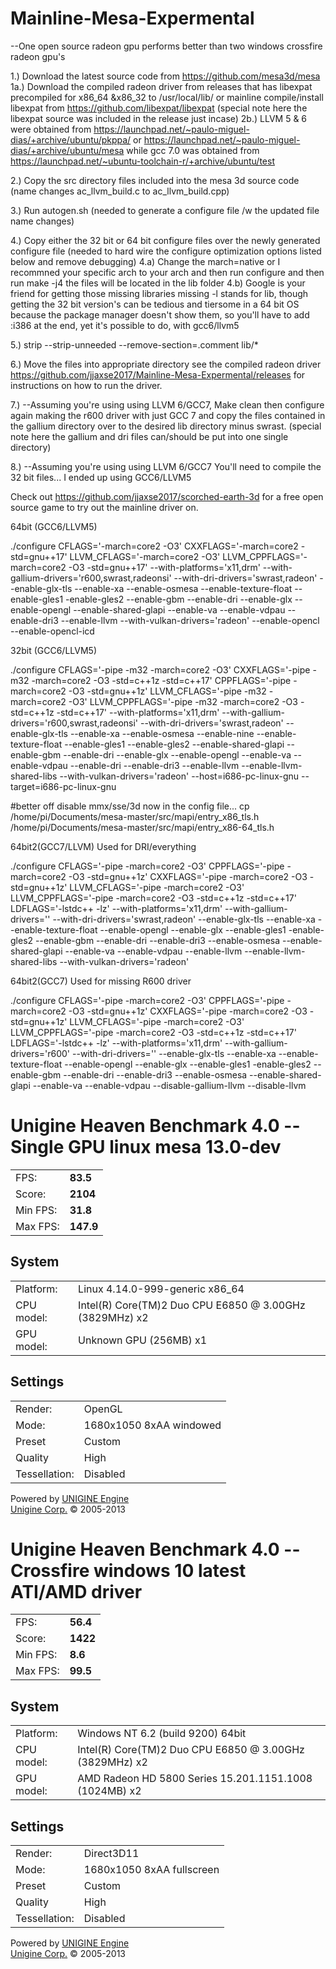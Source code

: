 # Mainline-Mesa-Expermental

--One open source radeon gpu performs better than two windows crossfire radeon gpu's

1.) Download the latest source code from https://github.com/mesa3d/mesa
1a.) Download the compiled radeon driver from releases that has libexpat precompiled for x86_64 &x86_32 to /usr/local/lib/ or mainline compile/install libexpat from https://github.com/libexpat/libexpat (special note here the libexpat source was included in the release just incase)
2b.) LLVM 5 & 6 were obtained from https://launchpad.net/~paulo-miguel-dias/+archive/ubuntu/pkppa/ or https://launchpad.net/~paulo-miguel-dias/+archive/ubuntu/mesa  while gcc 7.0 was obtained from https://launchpad.net/~ubuntu-toolchain-r/+archive/ubuntu/test

2.) Copy the src directory files included into the mesa 3d source code (name changes ac_llvm_build.c to ac_llvm_build.cpp)

3.) Run autogen.sh (needed to generate a configure file /w the updated file name changes)

4.) Copy either the 32 bit or 64 bit configure files over the newly generated configure file (needed to hard wire the configure optimization options listed below and remove debugging) 4.a) Change the march=native or I recommned your specific arch to your arch and then run configure and then run make -j4 the files will be located in the lib folder 4.b) Google is your friend for getting those missing libraries missing -l stands for lib, though getting the 32 bit version's can be tedious and tiersome in a 64 bit OS because the package manager doesn't show them, so you'll have to add :i386 at the end, yet it's possible to do, with gcc6/llvm5

5.) strip --strip-unneeded --remove-section=.comment lib/*

6.) Move the files into appropriate directory see the compiled radeon driver https://github.com/jjaxse2017/Mainline-Mesa-Expermental/releases for instructions on how to run the driver.

7.) --Assuming you're using using LLVM 6/GCC7, Make clean then configure again making the r600 driver with just GCC 7 and copy the files contained in the gallium directory over to the desired lib directory minus swrast. (special note here the gallium and dri files can/should be put into one single directory)

8.) --Assuming you're using using LLVM 6/GCC7 You'll need to compile the 32 bit files... I ended up using GCC6/LLVM5

Check out https://github.com/jjaxse2017/scorched-earth-3d for a free open source game to try out the mainline driver on. 

64bit (GCC6/LLVM5)

./configure CFLAGS='-march=core2 -O3' CXXFLAGS='-march=core2 -std=gnu++17' LLVM_CFLAGS='-march=core2 -O3' LLVM_CPPFLAGS='-march=core2 -O3 -std=gnu++17' --with-platforms='x11,drm' --with-gallium-drivers='r600,swrast,radeonsi' --with-dri-drivers='swrast,radeon' --enable-glx-tls --enable-xa --enable-osmesa --enable-texture-float --enable-gles1 -enable-gles2 --enable-gbm --enable-dri  --enable-glx --enable-opengl --enable-shared-glapi --enable-va --enable-vdpau --enable-dri3 --enable-llvm --with-vulkan-drivers='radeon' --enable-opencl --enable-opencl-icd



32bit (GCC6/LLVM5)

./configure CFLAGS='-pipe -m32 -march=core2 -O3' CXXFLAGS='-pipe -m32 -march=core2 -O3 -std=c++1z -std=c++17' CPPFLAGS='-pipe -march=core2 -O3 -std=gnu++1z' LLVM_CFLAGS='-pipe -m32 -march=core2 -O3' LLVM_CPPFLAGS='-pipe -m32 -march=core2 -O3 -std=c++1z -std=c++17' --with-platforms='x11,drm' --with-gallium-drivers='r600,swrast,radeonsi' --with-dri-drivers='swrast,radeon' --enable-glx-tls --enable-xa --enable-osmesa --enable-nine --enable-texture-float --enable-gles1 --enable-gles2 --enable-shared-glapi --enable-gbm --enable-dri  --enable-glx --enable-opengl --enable-va --enable-vdpau --enable-dri --enable-dri3 --enable-llvm --enable-llvm-shared-libs --with-vulkan-drivers='radeon' --host=i686-pc-linux-gnu --target=i686-pc-linux-gnu

#better off disable mmx/sse/3d now in the config file... cp /home/pi/Documents/mesa-master/src/mapi/entry_x86_tls.h /home/pi/Documents/mesa-master/src/mapi/entry_x86-64_tls.h

64bit2(GCC7/LLVM) Used for DRI/everything

./configure CFLAGS='-pipe -march=core2 -O3' CPPFLAGS='-pipe -march=core2 -O3 -std=gnu++1z' CXXFLAGS='-pipe -march=core2 -O3 -std=gnu++1z' LLVM_CFLAGS='-pipe -march=core2 -O3' LLVM_CPPFLAGS='-pipe -march=core2 -O3 -std=c++1z -std=c++17' LDFLAGS='-lstdc++ -lz' --with-platforms='x11,drm' --with-gallium-drivers='' --with-dri-drivers='swrast,radeon' --enable-glx-tls --enable-xa --enable-texture-float --enable-opengl --enable-glx --enable-gles1 -enable-gles2 --enable-gbm --enable-dri --enable-dri3  --enable-osmesa --enable-shared-glapi --enable-va --enable-vdpau  --enable-llvm --enable-llvm-shared-libs --with-vulkan-drivers='radeon'

64bit2(GCC7) Used for missing R600 driver

./configure CFLAGS='-pipe -march=core2 -O3' CPPFLAGS='-pipe -march=core2 -O3 -std=gnu++1z' CXXFLAGS='-pipe -march=core2 -O3 -std=gnu++1z' LLVM_CFLAGS='-pipe -march=core2 -O3' LLVM_CPPFLAGS='-pipe -march=core2 -O3 -std=c++1z -std=c++17' LDFLAGS='-lstdc++ -lz' --with-platforms='x11,drm' --with-gallium-drivers='r600' --with-dri-drivers='' --enable-glx-tls --enable-xa --enable-texture-float --enable-opengl --enable-glx --enable-gles1 -enable-gles2 --enable-gbm --enable-dri --enable-dri3  --enable-osmesa --enable-shared-glapi --enable-va --enable-vdpau --disable-gallium-llvm --disable-llvm


<?xml version="1.0" encoding="utf-8" standalone="yes"?>
<!DOCTYPE html PUBLIC "-//W3C//DTD XHTML 1.0 Strict//EN" "http://www.w3.org/TR/xhtml1/DTD/xhtml1-strict.dtd">
<html><head>

<h1>Unigine Heaven Benchmark 4.0 -- Single GPU linux mesa 13.0-dev</h1>
<table class="result">
<tr><td class="right">FPS:</td><td><div class="orange"><strong>83.5</strong></div></td></tr>
<tr><td class="right">Score:</td><td><div class="orange"><strong>2104</strong></div></td></tr>
<tr><td class="right">Min FPS:</td><td><div class="orange"><strong>31.8</strong></div></td></tr>
<tr><td class="right">Max FPS:</td><td><div class="orange"><strong>147.9</strong></div></td></tr>
</table>
<h2>System</h2>
<table class="detail">
<tr><td class="right">Platform:</td><td><div class="highlight">Linux 4.14.0-999-generic x86_64</div></td></tr>
<tr><td class="right">CPU model:</td><td><div class="highlight">Intel(R) Core(TM)2 Duo CPU     E6850  @ 3.00GHz (3829MHz) x2</div></td></tr>
<tr><td class="right">GPU model:</td><td><div class="highlight">Unknown GPU (256MB) x1</div></td></tr>
</table>
<h2>Settings</h2>
<table class="detail">
<tr><td class="right">Render:</td><td><div class="highlight">OpenGL</div></td></tr>
<tr><td class="right">Mode:</td><td><div class="highlight">1680x1050 8xAA windowed</div></td></tr>
<tr><td class="right">Preset</td><td><div class="highlight">Custom</div></td></tr>
<tr><td class="right">Quality</td><td><div class="highlight">High</div></td></tr>
<tr><td class="right">Tessellation:</td><td>Disabled</td></tr>
</table>
<div class="engine">Powered by <a href="http://unigine.com/products/unigine/">UNIGINE Engine</a></div>
<div class="copyright"><a href="http://unigine.com/">Unigine Corp.</a> &copy; 2005-2013</div>
</body></html>


<?xml version="1.0" encoding="utf-8" standalone="yes"?>
<!DOCTYPE html PUBLIC "-//W3C//DTD XHTML 1.0 Strict//EN" "http://www.w3.org/TR/xhtml1/DTD/xhtml1-strict.dtd">
<html><head>

<h1>Unigine Heaven Benchmark 4.0 -- Crossfire windows 10 latest ATI/AMD driver</h1>
<table class="result">
<tr><td class="right">FPS:</td><td><div class="orange"><strong>56.4</strong></div></td></tr>
<tr><td class="right">Score:</td><td><div class="orange"><strong>1422</strong></div></td></tr>
<tr><td class="right">Min FPS:</td><td><div class="orange"><strong>8.6</strong></div></td></tr>
<tr><td class="right">Max FPS:</td><td><div class="orange"><strong>99.5</strong></div></td></tr>
</table>
<h2>System</h2>
<table class="detail">
<tr><td class="right">Platform:</td><td><div class="highlight">Windows NT 6.2 (build 9200) 64bit</div></td></tr>
<tr><td class="right">CPU model:</td><td><div class="highlight">Intel(R) Core(TM)2 Duo CPU     E6850  @ 3.00GHz (3829MHz) x2</div></td></tr>
<tr><td class="right">GPU model:</td><td><div class="highlight">AMD Radeon HD 5800 Series 15.201.1151.1008 (1024MB) x2</div></td></tr>
</table>
<h2>Settings</h2>
<table class="detail">
<tr><td class="right">Render:</td><td><div class="highlight">Direct3D11</div></td></tr>
<tr><td class="right">Mode:</td><td><div class="highlight">1680x1050 8xAA fullscreen</div></td></tr>
<tr><td class="right">Preset</td><td><div class="highlight">Custom</div></td></tr>
<tr><td class="right">Quality</td><td><div class="highlight">High</div></td></tr>
<tr><td class="right">Tessellation:</td><td>Disabled</td></tr>
</table>
<div class="engine">Powered by <a href="http://unigine.com/products/unigine/">UNIGINE Engine</a></div>
<div class="copyright"><a href="http://unigine.com/">Unigine Corp.</a> &copy; 2005-2013</div>
</body></html>
